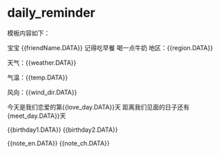 # daily_reminder

模板内容如下：

宝宝 {{friendName.DATA}} 
记得吃早餐 喝一点牛奶
地区：{{region.DATA}} 

天气：{{weather.DATA}} 

气温：{{temp.DATA}} 

风向：{{wind_dir.DATA}} 

今天是我们恋爱的第{{love_day.DATA}}天 
距离我们见面的日子还有{meet_day.DATA}}天 

{{birthday1.DATA}} 
{{birthday2.DATA}}

{{note_en.DATA}} 
{{note_ch.DATA}}

